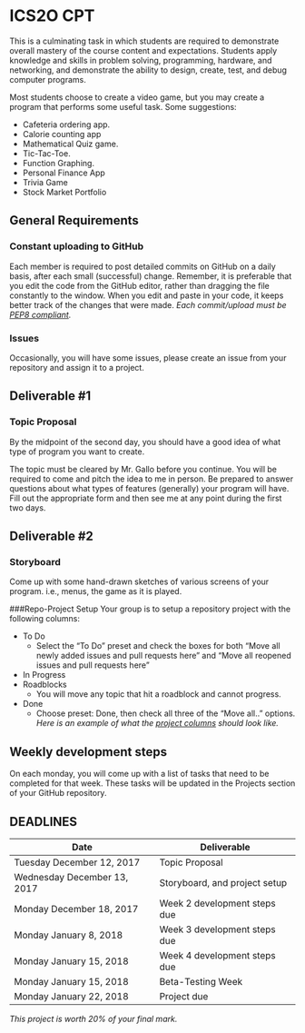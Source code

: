 # ICS2O CPT

This is a culminating task in which students are required to demonstrate overall mastery of the course content and expectations. Students apply knowledge and skills in problem solving, programming, hardware, and networking, and demonstrate the ability to design, create, test, and debug computer programs.   

Most students choose to create a video game, but you may create a program that performs some useful task. Some suggestions:
- Cafeteria ordering app. 
- Calorie counting app 
- Mathematical Quiz game. 
- Tic-Tac-Toe.
- Function Graphing.
- Personal Finance App
- Trivia Game
- Stock Market Portfolio

## General Requirements
### Constant uploading to GitHub
Each member is required to post detailed commits on GitHub on a daily basis, after each small (successful) change. Remember, it is preferable that you edit the code from the GitHub editor, rather than dragging the file constantly to the window. When you edit and paste in your code, it keeps better track of the changes that were made.
*Each commit/upload must be [PEP8 compliant](http://pep8online.com/).*

### Issues
Occasionally, you will have some issues, please create an issue from your repository and assign it to a project.

## Deliverable #1
### Topic Proposal
By the midpoint of the second day, you should have a good idea of what type of program you want to create.

The topic must be cleared by Mr. Gallo before you continue. You will be required to come and pitch the idea to me in person. Be prepared to answer questions about what types of features (generally) your program will have. Fill out the appropriate form and then see me at any point during the first two days.

## Deliverable #2
### Storyboard
Come up with some hand-drawn sketches of various screens of your program. i.e., menus, the game as it is played.

###Repo-Project Setup
Your group is to setup a repository project with the following columns:
- To Do
  - Select the “To Do” preset and check the boxes for both “Move all newly added issues and pull requests here” and “Move all reopened issues and pull requests here”
- In Progress
- Roadblocks
  - You will move any topic that hit a roadblock and cannot progress.
- Done
  - Choose preset: Done, then check all three of the “Move all..” options.
*Here is an example of what the [project columns](https://github.com/MrGallo/CPT-ICS2O/projects/1) should look like.*

## Weekly development steps
On each monday, you will come up with a list of tasks that need to be completed for that week. These tasks will be updated in the Projects section of your GitHub repository.


## DEADLINES

Date | Deliverable
---- | --------
Tuesday December 12, 2017 | Topic Proposal
Wednesday December 13, 2017 | Storyboard, and project setup
Monday December 18, 2017 | Week 2 development steps due
Monday January 8, 2018 | Week 3 development steps due
Monday January 15, 2018 | Week 4 development steps due
Monday January 15, 2018 | Beta-Testing Week
Monday January 22, 2018 | Project due

*This project is worth 20% of your final mark.*
